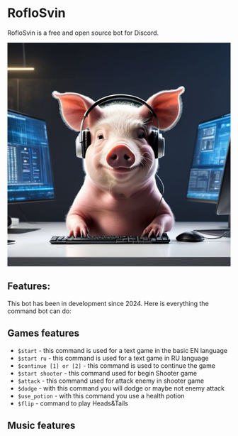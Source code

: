 # RofloSvin

RofloSvin is a free and open source bot for Discord.

![Svin Doc](img/svin-doc.jpg)

## Features:

This bot has been in development since 2024. Here is everything the command bot can do:

## Games features

- `$start` - this command is used for a text game in the basic EN language
- `$start ru` - this command is used for a text game in RU language
- `$continue [1] or [2]` - this command is used to continue the game
- `$start shooter` - this command used for begin Shooter game
- `$attack` - this command used for attack enemy in shooter game
- `$dodge` - with this command you will dodge or maybe not enemy attack
- `$use_potion` - with this command you use a health potion
- `$flip` - command to play Heads&Tails

## Music features